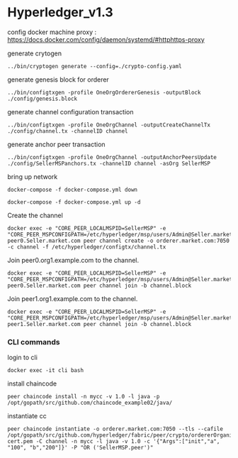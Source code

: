 # Hyperledger_v1.3

config docker machine proxy : https://docs.docker.com/config/daemon/systemd/#httphttps-proxy

generate crytogen
```
../bin/cryptogen generate --config=./crypto-config.yaml
```

generate genesis block for orderer
```
../bin/configtxgen -profile OneOrgOrdererGenesis -outputBlock ./config/genesis.block
```

generate channel configuration transaction
```
../bin/configtxgen -profile OneOrgChannel -outputCreateChannelTx ./config/channel.tx -channelID channel
```
generate anchor peer transaction
```
../bin/configtxgen -profile OneOrgChannel -outputAnchorPeersUpdate ./config/SellerMSPanchors.tx -channelID channel -asOrg SellerMSP
```
bring up network
```
docker-compose -f docker-compose.yml down

docker-compose -f docker-compose.yml up -d
```
Create the channel
```
docker exec -e "CORE_PEER_LOCALMSPID=SellerMSP" -e "CORE_PEER_MSPCONFIGPATH=/etc/hyperledger/msp/users/Admin@Seller.market.com/msp" peer0.Seller.market.com peer channel create -o orderer.market.com:7050 -c channel -f /etc/hyperledger/configtx/channel.tx
```
Join peer0.org1.example.com to the channel.
```
docker exec -e "CORE_PEER_LOCALMSPID=SellerMSP" -e "CORE_PEER_MSPCONFIGPATH=/etc/hyperledger/msp/users/Admin@Seller.market.com/msp" peer0.Seller.market.com peer channel join -b channel.block
```
Join peer1.org1.example.com to the channel.
```
docker exec -e "CORE_PEER_LOCALMSPID=SellerMSP" -e "CORE_PEER_MSPCONFIGPATH=/etc/hyperledger/msp/users/Admin@Seller.market.com/msp" peer1.Seller.market.com peer channel join -b channel.block
```

### CLI commands

login to cli
```
docker exec -it cli bash
```

install chaincode
```
peer chaincode install -n mycc -v 1.0 -l java -p /opt/gopath/src/github.com/chaincode_example02/java/
```

instantiate cc
```
peer chaincode instantiate -o orderer.market.com:7050 --tls --cafile /opt/gopath/src/github.com/hyperledger/fabric/peer/crypto/ordererOrganizations/market.com/orderers/orderer.market.com/msp/tlscacerts/tlsca.market.com-cert.pem -C channel -n mycc -l java -v 1.0 -c '{"Args":["init","a", "100", "b","200"]}' -P "OR ('SellerMSP.peer')"
```
